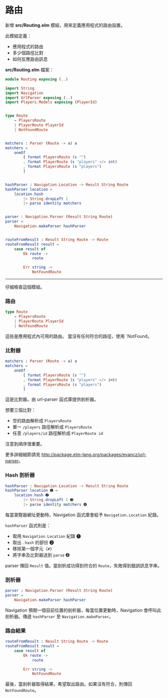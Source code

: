 # 路由

新增 __src/Routing.elm__ 模組，用來定義應用程式的路由設置。

此模組定義：

- 應用程式的路由
- 多少個路徑比對
- 如何反應路由訊息

__src/Routing.elm__ 檔案：

```elm
module Routing exposing (..)

import String
import Navigation
import UrlParser exposing (..)
import Players.Models exposing (PlayerId)


type Route
    = PlayersRoute
    | PlayerRoute PlayerId
    | NotFoundRoute


matchers : Parser (Route -> a) a
matchers =
    oneOf
        [ format PlayersRoute (s "")
        , format PlayerRoute (s "players" </> int)
        , format PlayersRoute (s "players")
        ]


hashParser : Navigation.Location -> Result String Route
hashParser location =
    location.hash
        |> String.dropLeft 1
        |> parse identity matchers


parser : Navigation.Parser (Result String Route)
parser =
    Navigation.makeParser hashParser


routeFromResult : Result String Route -> Route
routeFromResult result =
    case result of
        Ok route ->
            route

        Err string ->
            NotFoundRoute
```

---

仔細檢查這個模組。

### 路由

```elm
type Route
    = PlayersRoute
    | PlayerRoute PlayerId
    | NotFoundRoute
```

這些是應用程式內可用的路由。
當沒有任何符合的路徑，使用 `NotFound。

### 比對器

```elm
matchers : Parser (Route -> a) a
matchers =
    oneOf
        [ format PlayersRoute (s "")
        , format PlayerRoute (s "players" </> int)
        , format PlayersRoute (s "players")
        ]
```

這是比對器。由 url-parser 函式庫提供剖析器。

想要三個比對：

- 空的路由解析成 `PlayersRoute`
- 單一 `/players` 路徑解析成 `PlayersRoute`
- 任意 `/players/id` 路徑解析成 `PlayerRoute id`

注意到順序很重要。

更多詳細細節請見 <http://package.elm-lang.org/packages/evancz/url-parser>。

### Hash 剖析器

```elm
hashParser : Navigation.Location -> Result String Route
hashParser location ➊ =
    location.hash ➋
        |> String.dropLeft 1 ➌
        |> parse identity matchers ➍
```

每當瀏覽器網址更動時，Navigation 函式庫會給予 `Navigation.Location` 紀錄。

`hashParser` 函式則是：

- 取用 `Navigation.Location` 紀錄 ➊
- 取出 `.hash` 的部份 ➋
- 移除第一個字元（`#`）
- 將字串及比對器送到 `parse` ➍

parser 傳回 `Result` 值。當剖析成功得到符合的 `Route`，失敗得到錯誤訊息字串。

### 剖析器

```elm
parser : Navigation.Parser (Result String Route)
parser =
    Navigation.makeParser hashParser
```

Navigation 預期一個目前位置的剖析器，每當位置更動時，Navigation 會呼叫此剖析器。傳遞 `hashParser` 至 `Navigation.makeParser`。

### 路由結果

```elm
routeFromResult : Result String Route -> Route
routeFromResult result =
    case result of
        Ok route ->
            route

        Err string ->
            NotFoundRoute
```

最後，當剖析器取得結果，希望取出路由。如果沒有符合，則傳回 `NotFoundRoute`。
